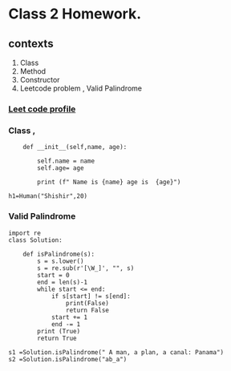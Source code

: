 # Class 2 Homework. 
## contexts 
1. Class 
2. Method
3. Constructor 
4. Leetcode problem , Valid Palindrome

### [Leet code profile ](https://leetcode.com/iamtakdir/)

### Class ,
```class Human :
    def __init__(self,name, age):

        self.name = name
        self.age= age

        print (f" Name is {name} age is  {age}")

h1=Human("Shishir",20)
```


### Valid Palindrome 

```
import re
class Solution:

    def isPalindrome(s):
        s = s.lower()
        s = re.sub(r'[\W_]', "", s)
        start = 0
        end = len(s)-1
        while start <= end:
            if s[start] != s[end]:
                print(False)
                return False
            start += 1
            end -= 1
        print (True)
        return True
        
s1 =Solution.isPalindrome(" A man, a plan, a canal: Panama")
s2 =Solution.isPalindrome("ab_a")
```